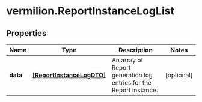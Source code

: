 # vermilion.ReportInstanceLogList

## Properties

Name | Type | Description | Notes
------------ | ------------- | ------------- | -------------
**data** | [**[ReportInstanceLogDTO]**](ReportInstanceLogDTO.md) | An array of Report generation log entries for the Report instance. | [optional] 



